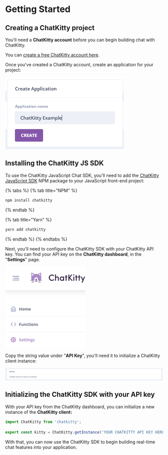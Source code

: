 # Getting Started

## Creating a ChatKitty project

You'll need a **ChatKitty account** before you can begin building chat with ChatKitty.   
  
You can [create a free ChatKitty account here](https://dashboard.chatkitty.com/authorization/register).  
  
Once you've created a ChatKitty account, create an application for your project:  


![Create an application for your project](../.gitbook/assets/screenshot-chatkitty-create-application.png)

## Installing the ChatKitty JS SDK

To use the ChatKitty JavaScript Chat SDK, you'll need to add the [ChatKitty JavaScript SDK](https://www.npmjs.com/package/chatkitty) NPM package to your JavaScript front-end project:

{% tabs %}
{% tab title="NPM" %}
```bash
npm install chatkitty
```
{% endtab %}

{% tab title="Yarn" %}
```bash
yarn add chatkitty
```
{% endtab %}
{% endtabs %}

Next, you'll need to configure the ChatKitty SDK with your ChatKitty API key. You can find your API key on the **ChatKitty dashboard**, in the "**Settings**" page.

![From the ChatKitty dashboard](../.gitbook/assets/screenshot-chatkitty-side-menu-settings.png)

Copy the string value under "**API Key**", you'll need it to initialize a ChatKitty client instance:

![Unique string used to identify your project](../.gitbook/assets/screenshot-chatkitty-settings-api-key.png)

## Initializing the ChatKitty SDK with your API key

With your API key from the ChatKitty dashboard, you can initialize a new instance of the **ChatKitty client:**

```javascript
import ChatKitty from 'chatkitty';

export const kitty = ChatKitty.getInstance('YOUR CHATKITTY API KEY HERE');
```

With that, you can now use the ChatKitty SDK to begin building real-time chat features into your application.

